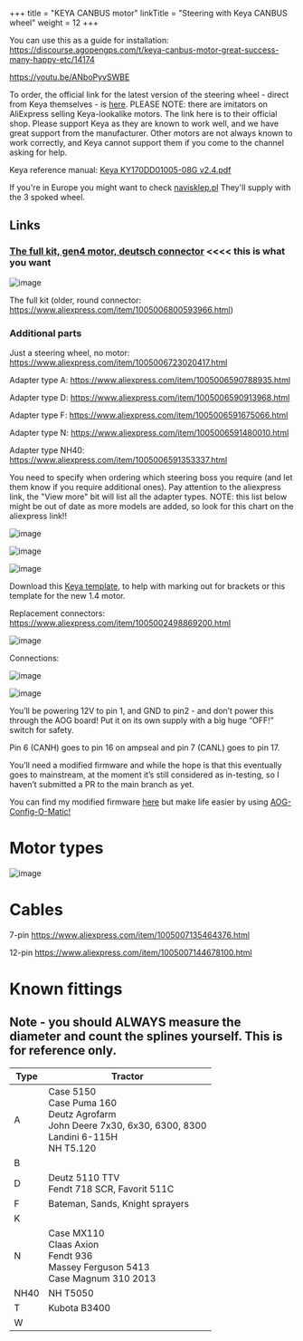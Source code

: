 +++
title = "KEYA CANBUS motor"
linkTitle = "Steering with Keya CANBUS wheel"
weight = 12
+++

You can use this as a guide for installation:
https://discourse.agopengps.com/t/keya-canbus-motor-great-success-many-happy-etc/14174

https://youtu.be/ANboPyvSWBE

To order, the official link for the latest version of the steering wheel - direct from Keya themselves - is [here](
https://www.aliexpress.com/item/1005008796635857.html). PLEASE NOTE: there are imitators on AliExpress selling Keya-lookalike motors. The link here is to their official shop. Please support Keya as they are known to work well, and we have great support from the manufacturer. Other motors are not always known to work correctly, and Keya cannot support them if you come to the channel asking for help.

Keya reference manual: 
[Keya KY170DD01005-08G v2.4.pdf](https://github.com/AgOpenGPS-Official/Boards/files/15389407/Keya.KY170DD01005-08G.v2.4.pdf)


If you're in Europe you might want to check [navisklep.pl](https://navisklep.pl/p/silnik-kierownica-keya/)
They'll supply with the 3 spoked wheel.

## Links

### [The full kit, gen4 motor, deutsch connector](https://www.aliexpress.com/item/1005008796635857.html) <<<< this is what you want

![image](../../img/keya.png)

The full kit (older, round connector: https://www.aliexpress.com/item/1005006800593966.html)

### Additional parts

Just a steering wheel, no motor: https://www.aliexpress.com/item/1005006723020417.html

Adapter type A: https://www.aliexpress.com/item/1005006590788935.html

Adapter type D: https://www.aliexpress.com/item/1005006590913968.html

Adapter type F: https://www.aliexpress.com/item/1005006591675066.html

Adapter type N: https://www.aliexpress.com/item/1005006591480010.html

Adapter type NH40: https://www.aliexpress.com/item/1005006591353337.html


You need to specify when ordering which steering boss you require (and let them know if you require additional ones). Pay attention to the aliexpress link, the "View more" bit will list all the adapter types. NOTE: this list below might be out of date as more models are added, so look for this chart on the aliexpress link!!

![image](../../img/aliexpress-view-more.png)

![image](../../img/keya-adapter-list.png)

![image](../../img/keyatemplate.png)

Download this [Keya template](../../files/KeyaTemplate.pdf), to help with marking out for brackets or this template for the new 1.4 motor.

Replacement connectors: https://www.aliexpress.com/item/1005002498869200.html

![image](../../img/keya-replacement-connector.png)

Connections:

![image](../../img/keya-connector.png)

![image](../../img/keya-connector-pinout.png)

You’ll be powering 12V to pin 1, and GND to pin2 - and don’t power this through the AOG board! Put it on its own supply with a big huge “OFF!” switch for safety.

Pin 6 (CANH) goes to pin 16 on ampseal and pin 7 (CANL) goes to pin 17.

You’ll need a modified firmware and while the hope is that this eventually goes to mainstream, at the moment it’s still considered as in-testing, so I haven’t submitted a PR to the main branch as yet.

You can find my modified firmware [here](https://github.com/lansalot/AgOpenGPS_Boards/blob/Keya/TeensyModules/V4.1/Firmware/AOG-Keya-CANBUS.hex) but make life easier by using [AOG-Config-O-Matic!](https://github.com/lansalot/AOGConfigOMatic/releases)

# Motor types

![image](../../img/keya-auto-steer-motor-types.png)

# Cables

7-pin https://www.aliexpress.com/item/1005007135464376.html

12-pin https://www.aliexpress.com/item/1005007144678100.html


# Known fittings

## Note - you should ALWAYS measure the diameter and count the splines yourself. This is for reference only.

|Type|Tractor|
|-------|-------|
|A|Case 5150<br>Case Puma 160<br>Deutz Agrofarm<br>John Deere 7x30, 6x30, 6300, 8300<br>Landini 6-115H<br>NH T5.120|
|B||
|D|Deutz 5110 TTV<br>Fendt 718 SCR, Favorit 511C|
|F|Bateman, Sands, Knight sprayers|
|K||
|N|Case MX110<br>Claas Axion<br>Fendt 936<br>Massey Ferguson 5413<br>Case Magnum 310 2013|
|NH40|NH T5050
|T|Kubota B3400|
|W||
